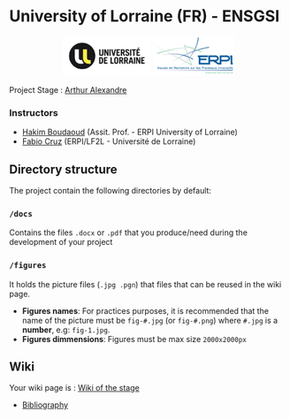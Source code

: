 # University of Lorraine (FR) -  ENSGSI

<p align="center">
  <img src="https://github.com/LF2L/GF-Ana/blob/master/figures/Logos/UL.png" height="72px">
  <img src="https://github.com/LF2L/GF-Ana/blob/master/figures/Logos/ERPI.png" height="72px">
</p>




Project Stage : [Arthur Alexandre](mailto:) 

### Instructors
- [Hakim Boudaoud](https://erpi.univ-lorraine.fr/people/Hakim-Boudaoud/) (Assit. Prof. - ERPI University of Lorraine)
- [Fabio Cruz](https://erpi.univ-lorraine.fr/people/Fabio-Cruz/) (ERPI/LF2L - Université de Lorraine)


## Directory structure
The project contain the following directories by default:

### `/docs`
Contains the files  `.docx` or `.pdf` that you produce/need during the development of your project 

### `/figures`
It holds the picture files (`.jpg .pgn`) that files that can be reused in the wiki page.

- **Figures names**: For practices purposes, it is recommended that the name of the picture must be `fig-#.jpg` (or `fig-#.png`)  where `#.jpg` is a **number**, e.g: `fig-1.jpg`.
- **Figures dimmensions**: Figures must be max size `2000x2000px`



## Wiki
Your wiki page is : [Wiki of the stage](https://github.com/LF2L/GF-Arthur/wiki)
- [Bibliography](https://github.com/LF2L/GF-Arthur/wiki)






